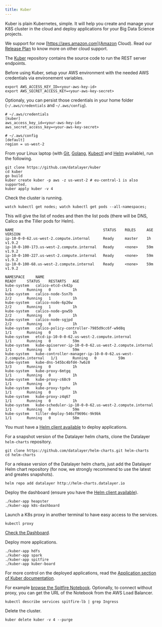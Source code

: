 ```yaml
---
title: Kuber
---
```


Kuber is plain Kubernetes, simple. It will help you create and manage your K8S cluster in the cloud and deploy applications for your Big Data Science projects.

We support for now [https://aws.amazon.com](Amazon Cloud). Read our [Release Plan](/docs/releases) to know more on other cloud support.

The [Kuber](https://github.com/datalayer/kuber) repository contains the source code to run the REST server endpoints.

Before using Kuber, setup your AWS environment with the needed AWS credentials via environement variables.

```shell
export AWS_ACCESS_KEY_ID=<your-aws-key-id>
export AWS_SECRET_ACCESS_KEY=<your-aws-key-secret>
```

Optionaly, you can persist those credentials in your home folder (`~/.aws/credentials` and `~/.aws/config`).

```console
# ~/.aws/credentials
[kuber]
aws_access_key_id=<your-aws-key-id>
aws_secret_access_key=<your-aws-key-secret>
```

```console
# ~/.aws/config
[default]
region = us-west-2
```

From your Linux laptop (with [Git](https://git-scm.com/downloads), [Golang](https://golang.org/dl), [Kubectl](https://kubernetes.io/docs/tasks/tools/install-kubectl/#install-kubectl-binary-via-curl) and [Helm](https://github.com/kubernetes/helm/releases) available), run the following.

```shell
git clone https://github.com/datalayer/kuber
cd kuber
go build
kuber create kuber -p aws -z us-west-2 # eu-central-1 is also supported.
kuber apply kuber -v 4
```

Check the cluster is running.

```shell
watch kubectl get nodes; watch kubectl get pods --all-namespaces;
```

This will give the list of nodes and then the list pods (there will be DNS, Calico as the Tiller pods for Helm).

```
NAME                                         STATUS    ROLES     AGE       VERSION
ip-10-0-0-62.us-west-2.compute.internal      Ready     master    1h        v1.9.2
ip-10-0-100-173.us-west-2.compute.internal   Ready     <none>    59m       v1.9.2
ip-10-0-100-227.us-west-2.compute.internal   Ready     <none>    59m       v1.9.2
ip-10-0-100-68.us-west-2.compute.internal    Ready     <none>    59m       v1.9.2
```

```
NAMESPACE     NAME                                                              READY     STATUS    RESTARTS   AGE
kube-system   calico-etcd-ck42p                                                 1/1       Running   0          1h
kube-system   calico-node-5sn7b                                                 2/2       Running   1          1h
kube-system   calico-node-6p26w                                                 2/2       Running   1          1h
kube-system   calico-node-gxw5b                                                 2/2       Running   0          1h
kube-system   calico-node-sgjpd                                                 2/2       Running   0          1h
kube-system   calico-policy-controller-7985d9cc6f-w9d8q                         1/1       Running   0          1h
kube-system   etcd-ip-10-0-0-62.us-west-2.compute.internal                      1/1       Running   0          59m
kube-system   kube-apiserver-ip-10-0-0-62.us-west-2.compute.internal            1/1       Running   0          59m
kube-system   kube-controller-manager-ip-10-0-0-62.us-west-2.compute.internal   1/1       Running   0          59m
kube-system   kube-dns-545bc4bfd4-7w6z8                                         3/3       Running   0          1h
kube-system   kube-proxy-6mtgq                                                  1/1       Running   0          1h
kube-system   kube-proxy-c68c9                                                  1/1       Running   0          1h
kube-system   kube-proxy-tgxhx                                                  1/1       Running   0          1h
kube-system   kube-proxy-z4q67                                                  1/1       Running   0          1h
kube-system   kube-scheduler-ip-10-0-0-62.us-west-2.compute.internal            1/1       Running   0          59m
kube-system   tiller-deploy-546cf9696c-9k9bk                                    1/1       Running   0          58m
```

You must have a [Helm client available](https://github.com/kubernetes/helm/releases) to deploy applications.

For a snapshot version of the Datalayer helm charts, clone the Datalayer `helm-charts` repository.

```shell
git clone https://github.com/datalayer/helm-charts.git helm-charts
cd helm-charts
```

For a release version of the Datalayer helm charts, just add the Datalayer Helm chart repository (for now, we strongly recommend to use the latest and greates snapshots).

```shell
helm repo add datalayer http://helm-charts.datalayer.io
```

Deploy the dashboard (ensure you have the [Helm client available](https://github.com/kubernetes/helm/releases)).

```shell
./kuber-app heapster
./kuber-app k8s-dashboard
```

Launch a K8s proxy in another terminal to have easy access to the services.

```shell
kubectl proxy
```

[Check the Dashboard](http://localhost:8001/api/v1/namespaces/kube-system/services/http:k8s-dashboard-kubernetes-dashboard:/proxy/#!/overview?namespace=_all).

Deploy more applications.

```shell
./kuber-app hdfs
./kuber-app spark
./kuber-app spitfire
./kuber-app kuber-board
```

For more control on the deployed applications, read the [Application section of Kuber documentation](/docs/kuber/apps).

For example [browse the Spitfire Notebook](http://localhost:8001/api/v1/namespaces/default/services/http:spitfire-spitfire:8080/proxy). Optionally, to connect without proxy, you can get the URL of the Notebook from the AWS Load Balancer.

```shell
kubectl describe services spitfire-lb | grep Ingress
```

Delete the cluster.

```shell
kuber delete kuber -v 4 --purge
```
